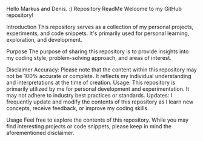Hello Markus and Denis. :)
Repository ReadMe
Welcome to my GitHub repository!

Introduction
This repository serves as a collection of my personal projects, experiments, and code snippets. It's primarily used for personal learning, exploration, and development.

Purpose
The purpose of sharing this repository is to provide insights into my coding style, problem-solving approach, and areas of interest.

Disclaimer
Accuracy: Please note that the content within this repository may not be 100% accurate or complete. It reflects my individual understanding and interpretations at the time of creation.
Usage: This repository is primarily utilized by me for personal development and experimentation. It may not adhere to industry best practices or standards.
Updates: I frequently update and modify the contents of this repository as I learn new concepts, receive feedback, or improve my coding skills.

Usage
Feel free to explore the contents of this repository. While you may find interesting projects or code snippets, please keep in mind the aforementioned disclaimer.